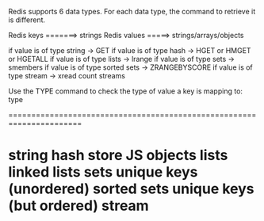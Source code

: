 <!-- dataTypes1.md & dataTypes2.md ===> is in learnings folder also -->

Redis supports 6 data types. 
For each data type, the command to retrieve it is different.


Redis keys =======> strings
Redis values =====> strings/arrays/objects


if value is of type string ->           GET <key>
if value is of type hash ->             HGET or HMGET or HGETALL <key>
if value is of type lists ->            lrange <key> <start> <end>
if value is of type sets ->             smembers <key>
if value is of type sorted sets ->      ZRANGEBYSCORE <key> <min> <max>
if value is of type stream ->           xread count <count> streams <key> <ID>


Use the TYPE command to check the type of value a key is mapping to:
type <key>

======================================================================

string
hash            store JS objects
lists           linked lists
sets            unique keys (unordered)
sorted sets     unique keys (but ordered)
stream          
======================================================================